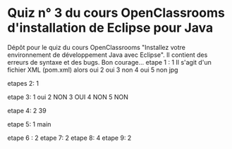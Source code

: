 # Quiz n° 3 du cours OpenClassrooms d'installation de Eclipse pour Java
Dépôt pour le quiz du cours OpenClassrooms "Installez votre environnement de développement Java avec Eclipse". Il contient des erreurs de syntaxe et des bugs. Bon courage...
etape 1 :
    1 Il s'agit d'un fichier XML (pom.xml) alors oui
    2 oui
    3 non
    4 oui
    5 non jpg

etapes 2:
    1

etape 3:
    1 oui
    2 NON
    3 OUI
    4 NON
    5 NON

etape 4:
    2 39

etape 5:
    1 main

etape 6 : 
    2
etape 7:
    2
etape 8:
    4
etape 9:
    2
